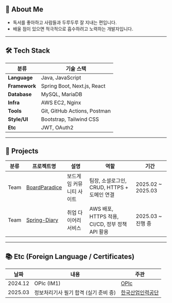 ## 👋 About Me

- 독서를 좋아하고 사람들과 두루두루 잘 지내는 편입니다.  
- 배울 점이 있으면 적극적으로 흡수하려고 노력하는 개발자입니다.

---

## 🛠️ Tech Stack

| 분류        | 기술 스택                                   |
|-------------|----------------------------------------------|
| **Language**    | Java, JavaScript                             |
| **Framework**   | Spring Boot, Next.js, React                  |
| **Database**    | MySQL, MariaDB                               |
| **Infra**       | AWS EC2, Nginx                               |
| **Tools**       | Git, GitHub Actions, Postman                 |
| **Style/UI**    | Bootstrap, Tailwind CSS                      |
| **Etc**         | JWT, OAuth2                                  |

---

## 🚀 Projects

| 분류 | 프로젝트명 | 설명 | 역할 | 기간 |
|------|------------|------|------|------|
| Team | [BoardParadice](https://www.boardparadice.com) | 보드게임 커뮤니티 사이트 | 팀장, 소셜로그인, CRUD, HTTPS + 도메인 연결 | 2025.02 ~ 2025.03 |
| Team | [Spring-Diary](https://www.spring-diary.xyz) | 취업 다이어리 서비스 | AWS 배포, HTTPS 적용, CI/CD, 정부 정책 API 활용 | 2025.03 ~ 진행 중 |

---

## 📚 Etc (Foreign Language / Certificates)

| 날짜 | 내용 | 주관 |
|------|------|------|
| 2024.12 | OPIc (IM1) | [OPIc](https://www.opic.or.kr/opics/jsp/view/index.jsp) |
| 2025.03 | 정보처리기사 필기 합격 (실기 준비 중) | [한국산업인력공단](https://www.q-net.or.kr/man001.do?gSite=Q) |

